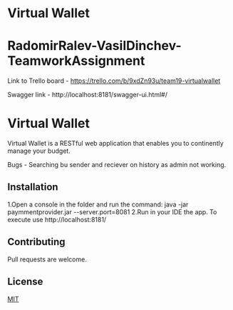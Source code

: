# Virtual Wallet

# RadomirRalev-VasilDinchev-TeamworkAssignment
Link to Trello board - https://trello.com/b/9xdZn93u/team19-virtualwallet

Swagger link - http://localhost:8181/swagger-ui.html#/

# Virtual Wallet	

Virtual Wallet is a RESTful web application that enables you to continently manage your budget.

Bugs - Searching bu sender and reciever on history as admin not working.

## Installation
1.Open a console in the folder and run the command:
java -jar paymmentprovider.jar --server.port=8081
2.Run in your IDE the app. To execute use http://localhost:8181/

## Contributing
Pull requests are welcome. 

## License
[MIT](https://choosealicense.com/licenses/mit/)

